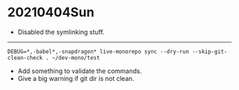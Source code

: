 # 20210404Sun

- Disabled the symlinking stuff.

---

```
DEBUG=*,-babel*,-snapdragon* live-monorepo sync --dry-run --skip-git-clean-check . ~/dev-mono/test
```

- Add something to validate the commands.
- Give a big warning if git dir is not clean.
